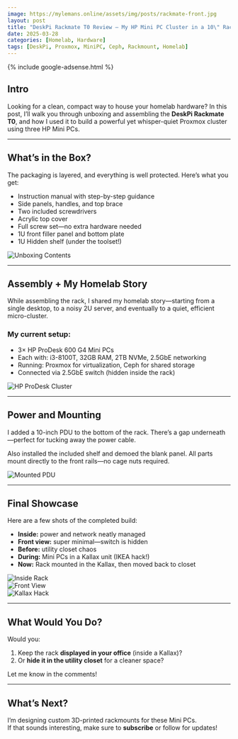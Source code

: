 ```yaml
---
image: https://mylemans.online/assets/img/posts/rackmate-front.jpg
layout: post
title: "DeskPi Rackmate T0 Review – My HP Mini PC Cluster in a 10\" Rack"
date: 2025-03-28
categories: [Homelab, Hardware]
tags: [DeskPi, Proxmox, MiniPC, Ceph, Rackmount, Homelab]
---
```


{% include google-adsense.html %}

## Intro

Looking for a clean, compact way to house your homelab hardware? In this post, I’ll walk you through unboxing and assembling the **DeskPi Rackmate T0**, and how I used it to build a powerful yet whisper-quiet Proxmox cluster using three HP Mini PCs.

---

## What’s in the Box?

The packaging is layered, and everything is well protected. Here’s what you get:

- Instruction manual with step-by-step guidance  
- Side panels, handles, and top brace  
- Two included screwdrivers  
- Acrylic top cover  
- Full screw set—no extra hardware needed  
- 1U front filler panel and bottom plate  
- 1U Hidden shelf (under the toolset!)

![Unboxing Contents](https://mylemans.online/assets/img/posts/rackmate-unboxing.png)

---

## Assembly + My Homelab Story

While assembling the rack, I shared my homelab story—starting from a single desktop, to a noisy 2U server, and eventually to a quiet, efficient micro-cluster.

### My current setup:

- 3× HP ProDesk 600 G4 Mini PCs  
- Each with: i3-8100T, 32GB RAM, 2TB NVMe, 2.5GbE networking  
- Running: Proxmox for virtualization, Ceph for shared storage  
- Connected via 2.5GbE switch (hidden inside the rack)

![HP ProDesk Cluster](https://mylemans.online/assets/img/posts/prodesk-stack.jpg)

---

## Power and Mounting

I added a 10-inch PDU to the bottom of the rack. There’s a gap underneath—perfect for tucking away the power cable.

Also installed the included shelf and demoed the blank panel. All parts mount directly to the front rails—no cage nuts required.

![Mounted PDU](https://mylemans.online/assets/img/posts/rackmate-pdu.png)

---

## Final Showcase

Here are a few shots of the completed build:

- **Inside:** power and network neatly managed  
- **Front view:** super minimal—switch is hidden  
- **Before:** utility closet chaos  
- **During:** Mini PCs in a Kallax unit (IKEA hack!)  
- **Now:** Rack mounted in the Kallax, then moved back to closet

![Inside Rack](https://mylemans.online/assets/img/posts/rackmate-inside.jpg)  
![Front View](https://mylemans.online/assets/img/posts/rackmate-front.jpg)  
![Kallax Hack](https://mylemans.online/assets/img/posts/kallax-hack.jpg)

---

## What Would You Do?

Would you:

1. Keep the rack **displayed in your office** (inside a Kallax)?  
2. Or **hide it in the utility closet** for a cleaner space?

Let me know in the comments!

---

## What’s Next?

I’m designing custom 3D-printed rackmounts for these Mini PCs.  
If that sounds interesting, make sure to **subscribe** or follow for updates!
